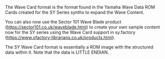 The Wave Card format is the format found in the Yamaha Wave Data ROM Cards created for the SY Series synths to expand the Wave Content.

You can also now use the Sector 101 Wave Blade product (https://sector101.co.uk/waveblade.html) to create your own sample content now for the SY series using the Wave Card support in sy.factory (https://www.xfactory-librarians.co.uk/products.html).

The SY Wave Card format is essentially a ROM image with the structured data within it. Note that the data is LITTLE ENDIAN.
